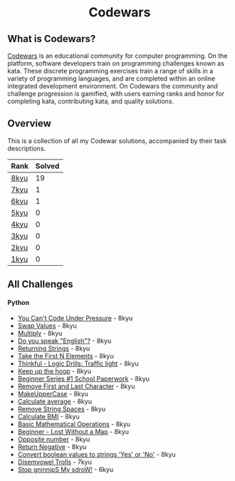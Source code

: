 # <div align ="center">Codewars</div>
## What is Codewars?
[Codewars](https://www.codewars.com/dashboard) is an educational community for computer programming. On the platform, software developers train on programming challenges known as kata. These discrete programming exercises train a range of skills in a variety of programming languages, and are completed within an online integrated development environment. On Codewars the community and challenge progression is gamified, with users earning ranks and honor for completing kata, contributing kata, and quality solutions.
## Overview
This is a collection of all my Codewar solutions, accompanied by their task descriptions.

| Rank | Solved |
|------|--------|
| [8kyu](https://github.com/jesse1224/Codewars/tree/main/kata/kyu8) | 19     |
| [7kyu](https://github.com/jesse1224/Codewars/tree/main/kata/kyu7) | 1      |
| [6kyu](https://github.com/jesse1224/Codewars/tree/main/kata/kyu6) | 1      |
| [5kyu](https://github.com/jesse1224/Codewars/tree/main/kata/kyu5) | 0      |
| [4kyu](https://github.com/jesse1224/Codewars/tree/main/kata/kyu4) | 0      |
| [3kyu](https://github.com/jesse1224/Codewars/tree/main/kata/kyu3) | 0      |
| [2kyu](https://github.com/jesse1224/Codewars/tree/main/kata/kyu2) | 0      |
| [1kyu](https://github.com/jesse1224/Codewars/tree/main/kata/kyu1) | 0      |

## All Challenges
#### Python
* [You Can't Code Under Pressure](https://github.com/jesse1224/Codewars/tree/main/kata/kyu8/You%20Cant%20Code%20Under%20Pressure) - 8kyu
* [Swap Values](https://github.com/jesse1224/Codewars/tree/main/kata/kyu8/Swap%20Values) - 8kyu
* [Multiply](https://github.com/jesse1224/Codewars/tree/main/kata/kyu8/Multiply) - 8kyu
* [Do you speak "English"?](https://github.com/jesse1224/Codewars/tree/main/kata/kyu8/Do%20you%20speak%20%22English%22%3F) - 8kyu
* [Returning Strings](https://github.com/jesse1224/Codewars/tree/main/kata/kyu8/Returning%20Strings) - 8kyu
* [Take the First N Elements](https://github.com/jesse1224/Codewars/tree/main/kata/kyu8/Take%20the%20First%20N%20Elements) - 8kyu
* [Thinkful - Logic Drills: Traffic light](https://github.com/jesse1224/Codewars/tree/main/kata/kyu8/Thinkful%20-%20Logic%20Drills:%20Traffic%20light) - 8kyu
* [Keep up the hoop](https://github.com/jesse1224/Codewars/tree/main/kata/kyu8/Keep%20up%20the%20hoop) - 8kyu
* [Beginner Series #1 School Paperwork](https://github.com/jesse1224/Codewars/tree/main/kata/kyu8/Beginner%20Series%20%231%20School%20Paperwork) - 8kyu
* [Remove First and Last Character](https://github.com/jesse1224/Codewars/tree/main/kata/kyu8/Remove%20First%20and%20Last%20Character) - 8kyu
* [MakeUpperCase](https://github.com/jesse1224/Codewars/tree/main/kata/kyu8/MakeUpperCase) - 8kyu
* [Calculate average](https://github.com/jesse1224/Codewars/tree/main/kata/kyu8/Calculate%20average) - 8kyu
* [Remove String Spaces](https://github.com/jesse1224/Codewars/tree/main/kata/kyu8/Remove%20String%20Spaces) - 8kyu
* [Calculate BMI](https://github.com/jesse1224/Codewars/tree/main/kata/kyu8/Calculate%20BMI) - 8kyu
* [Basic Mathematical Operations](https://github.com/jesse1224/Codewars/tree/main/kata/kyu8/Basic%20Mathematical%20Operations) - 8kyu
* [Beginner - Lost Without a Map](https://github.com/jesse1224/Codewars/tree/main/kata/kyu8/Beginner%20-%20Lost%20Without%20a%20Map) - 8kyu
* [Opposite number](https://github.com/jesse1224/Codewars/tree/main/kata/kyu8/Opposite%20number) - 8kyu
* [Return Negative](https://github.com/jesse1224/Codewars/tree/main/kata/kyu8/Return%20Negative) - 8kyu
* [Convert boolean values to strings 'Yes' or 'No'](https://github.com/jesse1224/Codewars/tree/main/kata/kyu8/Convert%20boolean%20values%20to%20strings%20'Yes'%20or%20'No'.) - 8kyu
* [Disemvowel Trolls](https://github.com/jesse1224/Codewars/tree/main/kata/kyu7/Disemvowel%20Trolls) - 7kyu
* [Stop gninnipS My sdroW!](https://github.com/jesse1224/Codewars/tree/main/kata/kyu6/Stop%20gninnipS%20My%20sdroW!) - 6kyu
